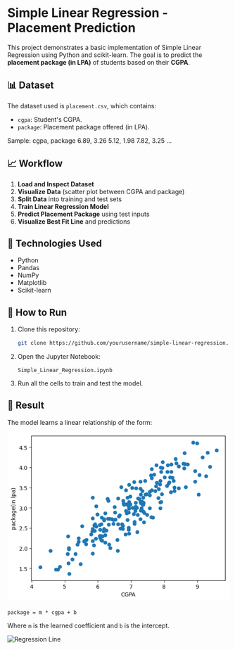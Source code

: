 # Simple Linear Regression - Placement Prediction

This project demonstrates a basic implementation of Simple Linear Regression using Python and scikit-learn. The goal is to predict the **placement package (in LPA)** of students based on their **CGPA**.

## 📊 Dataset

The dataset used is `placement.csv`, which contains:
- `cgpa`: Student's CGPA.
- `package`: Placement package offered (in LPA).

Sample:
cgpa, package
6.89, 3.26
5.12, 1.98
7.82, 3.25
...

## 📈 Workflow

1. **Load and Inspect Dataset**
2. **Visualize Data** (scatter plot between CGPA and package)
3. **Split Data** into training and test sets
4. **Train Linear Regression Model**
5. **Predict Placement Package** using test inputs
6. **Visualize Best Fit Line** and predictions

 
## 🧪 Technologies Used

- Python
- Pandas
- NumPy
- Matplotlib
- Scikit-learn

## 🚀 How to Run

1. Clone this repository:
   ```bash
   git clone https://github.com/yourusername/simple-linear-regression.git
   ```
2. Open the Jupyter Notebook:
   ```
   Simple_Linear_Regression.ipynb
   ```
3. Run all the cells to train and test the model.


## 📌 Result

The model learns a linear relationship of the form:

![Ploting data](images/scatter_img.png)

```
package = m * cgpa + b
```

Where `m` is the learned coefficient and `b` is the intercept.

![Regression Line](regression_plot.png)


